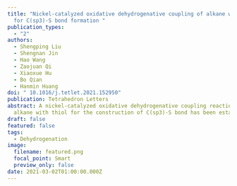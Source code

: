 ```yaml
---
title: "Nickel-catalyzed oxidative dehydrogenative coupling of alkane with thiol
  for C(sp3)-S bond formation "
publication_types:
  - "2"
authors:
  - Shengping Liu
  - Shengnan Jin
  - Hao Wang
  - Zaojuan Qi
  - Xiaoxue Hu
  - Bo Qian
  - Hanmin Huang
doi: " 10.1016/j.tetlet.2021.152950"
publication: Tetrahedron Letters
abstract: A nickel-catalyzed oxidative dehydrogenative coupling reaction of
  alkane with thiol for the construction of C(sp3)-S bond has been established.
draft: false
featured: false
tags:
  - Dehydrogenation
image:
  filename: featured.png
  focal_point: Smart
  preview_only: false
date: 2021-03-02T01:00:00.000Z
---
```

